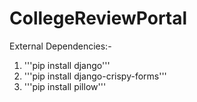 # CollegeReviewPortal
External Dependencies:-   
1. '''pip install django'''   
2. '''pip install django-crispy-forms'''   
3. '''pip install pillow'''   

 

